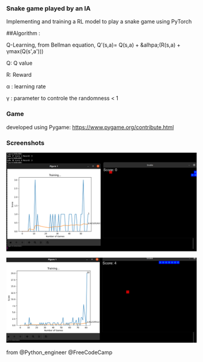 ### Snake game played by an IA

Implementing and training a RL model to play a snake game using PyTorch

##Algorithm :

Q-Learning, from Bellman equation, Q'(s,a)= Q(s,a) + &alhpa;(R(s,a) + &gamma;max(Q(s',a')))

Q: Q value

R: Reward

&alpha; : learning rate

&gamma; : parameter to controle the randomness < 1

### Game

developed using Pygame: https://www.pygame.org/contribute.html


### Screenshots
![alt image 1](https://github.com/Abdoelabassi/RL-snake_game/blob/main/screenshots/s1.png?raw=true)

![alt image 2](https://github.com/Abdoelabassi/RL-snake_game/blob/main/screenshots/S2.png?raw=true)


from @Python_engineer @FreeCodeCamp
